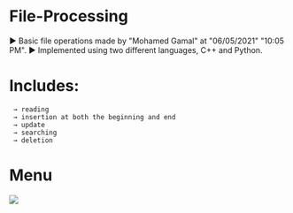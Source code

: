 # File-Processing

► Basic file operations made by "Mohamed Gamal" at "06/05/2021" "10:05 PM".
► Implemented using two different languages, C++ and Python.
	
# Includes:
     → reading
     → insertion at both the beginning and end
     → update
     → searching
     → deletion
     
# Menu
<img src="https://i.ibb.co/SJbZP5G/1.png">

